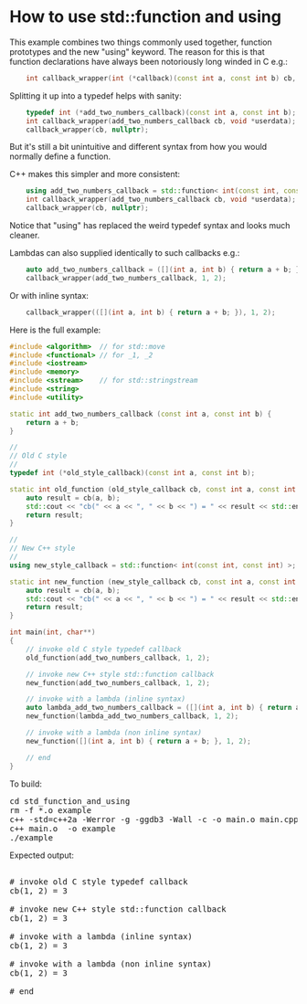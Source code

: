 How to use std::function and using
==================================

This example combines two things commonly used together, function
prototypes and the new "using" keyword. The reason for this is that
function declarations have always been notoriously long winded in C e.g.:
```C++
    int callback_wrapper(int (*callback)(const int a, const int b) cb, void *userdata);
```
Splitting it up into a typedef helps with sanity:
```C++
    typedef int (*add_two_numbers_callback)(const int a, const int b);
    int callback_wrapper(add_two_numbers_callback cb, void *userdata);
    callback_wrapper(cb, nullptr);
```
But it's still a bit unintuitive and different syntax from how you would
normally define a function.

C++ makes this simpler and more consistent:
```C++
    using add_two_numbers_callback = std::function< int(const int, const int) > sumFunc;
    int callback_wrapper(add_two_numbers_callback cb, void *userdata);
    callback_wrapper(cb, nullptr);
```
Notice that "using" has replaced the weird typedef syntax and looks much cleaner.

Lambdas can also supplied identically to such callbacks e.g.:
```C++
    auto add_two_numbers_callback = ([](int a, int b) { return a + b; });
    callback_wrapper(add_two_numbers_callback, 1, 2);
```
Or with inline syntax:
```C++
    callback_wrapper(([](int a, int b) { return a + b; }), 1, 2);
```
Here is the full example:
```C++
#include <algorithm>  // for std::move
#include <functional> // for _1, _2
#include <iostream>
#include <memory>
#include <sstream>    // for std::stringstream
#include <string>
#include <utility>

static int add_two_numbers_callback (const int a, const int b) {
    return a + b;
}

//
// Old C style
//
typedef int (*old_style_callback)(const int a, const int b);

static int old_function (old_style_callback cb, const int a, const int b) {
    auto result = cb(a, b);
    std::cout << "cb(" << a << ", " << b << ") = " << result << std::endl;
    return result;
}

//
// New C++ style
//
using new_style_callback = std::function< int(const int, const int) >;

static int new_function (new_style_callback cb, const int a, const int b) {
    auto result = cb(a, b);
    std::cout << "cb(" << a << ", " << b << ") = " << result << std::endl;
    return result;
}

int main(int, char**)
{
    // invoke old C style typedef callback
    old_function(add_two_numbers_callback, 1, 2);

    // invoke new C++ style std::function callback
    new_function(add_two_numbers_callback, 1, 2);

    // invoke with a lambda (inline syntax)
    auto lambda_add_two_numbers_callback = ([](int a, int b) { return a + b; });
    new_function(lambda_add_two_numbers_callback, 1, 2);

    // invoke with a lambda (non inline syntax)
    new_function([](int a, int b) { return a + b; }, 1, 2);

    // end
}
```
To build:
<pre>
cd std_function_and_using
rm -f *.o example
c++ -std=c++2a -Werror -g -ggdb3 -Wall -c -o main.o main.cpp
c++ main.o  -o example
./example
</pre>
Expected output:
<pre>

# invoke old C style typedef callback
cb(1, 2) = 3

# invoke new C++ style std::function callback
cb(1, 2) = 3

# invoke with a lambda (inline syntax)
cb(1, 2) = 3

# invoke with a lambda (non inline syntax)
cb(1, 2) = 3

# end
</pre>
